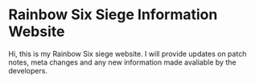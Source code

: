 # Rainbow Six Siege Information Website

Hi, this is my Rainbow Six siege website. I will provide updates on patch notes, meta changes and any new information made avaliable by the developers.
